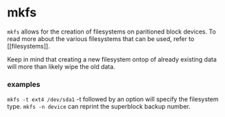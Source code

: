 # mkfs
`mkfs` allows for the creation of filesystems on paritioned block devices.
To read more about the various filesystems that can be used, refer to [[filesystems]].

Keep in mind that creating a new filesystem ontop of already existing data will more than likely wipe the old data.

### examples
`mkfs -t ext4 /dev/sda1` -t followed by an option will specify the filesystem type.
`mkfs -n device` can reprint the superblock backup number.
